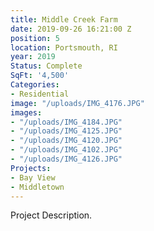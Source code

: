 ```yaml
---
title: Middle Creek Farm
date: 2019-09-26 16:21:00 Z
position: 5
location: Portsmouth, RI
year: 2019
Status: Complete
SqFt: '4,500'
Categories:
- Residential
image: "/uploads/IMG_4176.JPG"
images:
- "/uploads/IMG_4184.JPG"
- "/uploads/IMG_4125.JPG"
- "/uploads/IMG_4120.JPG"
- "/uploads/IMG_4102.JPG"
- "/uploads/IMG_4126.JPG"
Projects:
- Bay View
- Middletown
---
```


Project Description.